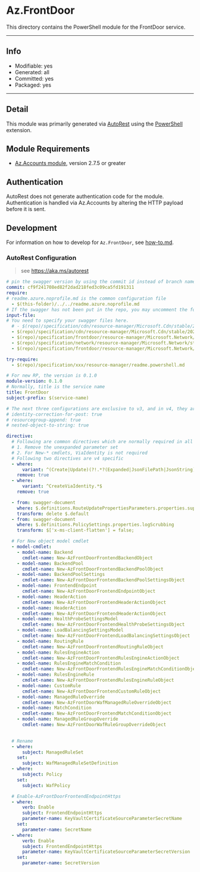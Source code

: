 <!-- region Generated -->
# Az.FrontDoor
This directory contains the PowerShell module for the FrontDoor service.

---
## Info
- Modifiable: yes
- Generated: all
- Committed: yes
- Packaged: yes

---
## Detail
This module was primarily generated via [AutoRest](https://github.com/Azure/autorest) using the [PowerShell](https://github.com/Azure/autorest.powershell) extension.

## Module Requirements
- [Az.Accounts module](https://www.powershellgallery.com/packages/Az.Accounts/), version 2.7.5 or greater

## Authentication
AutoRest does not generate authentication code for the module. Authentication is handled via Az.Accounts by altering the HTTP payload before it is sent.

## Development
For information on how to develop for `Az.FrontDoor`, see [how-to.md](how-to.md).
<!-- endregion -->

### AutoRest Configuration
> see https://aka.ms/autorest

```yaml
# pin the swagger version by using the commit id instead of branch name
commit: cf9f241708ed82f2dad218fed3c09ca5fd191311
require:
# readme.azure.noprofile.md is the common configuration file
  - $(this-folder)/../../readme.azure.noprofile.md
# If the swagger has not been put in the repo, you may uncomment the following line and refer to it locally
input-file:
# You need to specify your swagger files here.
  # - $(repo)/specification/cdn/resource-manager/Microsoft.Cdn/stable/2024-09-01/afdx.json
  - $(repo)/specification/cdn/resource-manager/Microsoft.Cdn/stable/2024-09-01/cdnwebapplicationfirewall.json
  - $(repo)/specification/frontdoor/resource-manager/Microsoft.Network/stable/2019-11-01/networkexperiment.json
  - $(repo)/specification/network/resource-manager/Microsoft.Network/stable/2024-03-01/network.json
  - $(repo)/specification/frontdoor/resource-manager/Microsoft.Network/stable/2021-06-01/frontdoor.json

try-require: 
  - $(repo)/specification/xxx/resource-manager/readme.powershell.md

# For new RP, the version is 0.1.0
module-version: 0.1.0
# Normally, title is the service name
title: FrontDoor
subject-prefix: $(service-name)

# The next three configurations are exclusive to v3, and in v4, they are activated by default. If you are still using v3, please uncomment them.
# identity-correction-for-post: true
# resourcegroup-append: true
# nested-object-to-string: true

directive:
  # Following are common directives which are normally required in all the RPs
  # 1. Remove the unexpanded parameter set
  # 2. For New-* cmdlets, ViaIdentity is not required
  # Following two directives are v4 specific
  - where:
      variant: ^(Create|Update)(?!.*?(Expanded|JsonFilePath|JsonString))
    remove: true
  - where:
      variant: ^CreateViaIdentity.*$
    remove: true

  - from: swagger-document
    where: $.definitions.RouteUpdatePropertiesParameters.properties.supportedProtocols
    transform: delete $.default
  - from: swagger-document
    where: $.definitions.PolicySettings.properties.logScrubbing
    transform: $['x-ms-client-flatten'] = false;

  # For New object model cmdlet
  - model-cmdlet:
    - model-name: Backend
      cmdlet-name: New-AzFrontDoorFrontendBackendObject
    - model-name: BackendPool
      cmdlet-name: New-AzFrontDoorFrontendBackendPoolObject
    - model-name: BackendPoolSettings
      cmdlet-name: New-AzFrontDoorFrontendBackendPoolSettingsObject
    - model-name: FrontendEndpoint
      cmdlet-name: New-AzFrontDoorFrontendEndpointObject
    - model-name: HeaderAction
      cmdlet-name: New-AzFrontDoorFrontendHeaderActionObject
    - model-name: HeaderAction
      cmdlet-name: New-AzFrontDoorFrontendHeaderActionObject
    - model-name: HealthProbeSettingsModel
      cmdlet-name: New-AzFrontDoorFrontendHealthProbeSettingsObject
    - model-name: LoadBalancingSettingsModel
      cmdlet-name: New-AzFrontDoorFrontendLoadBalancingSettingsObject
    - model-name: RoutingRule
      cmdlet-name: New-AzFrontDoorFrontendRoutingRuleObject
    - model-name: RulesEngineAction
      cmdlet-name: New-AzFrontDoorFrontendRulesEngineActionObject
    - model-name: RulesEngineMatchCondition
      cmdlet-name: New-AzFrontDoorFrontendRulesEngineMatchConditionObject
    - model-name: RulesEngineRule
      cmdlet-name: New-AzFrontDoorFrontendRulesEngineRuleObject
    - model-name: CustomRule
      cmdlet-name: New-AzFrontDoorFrontendCustomRuleObject
    - model-name: ManagedRuleOverride
      cmdlet-name: New-AzFrontDoorWafManagedRuleOverrideObject
    - model-name: MatchCondition
      cmdlet-name: New-AzFrontDoorFrontendMatchConditionObject
    - model-name: ManagedRuleGroupOverride
      cmdlet-name: New-AzFrontDoorWafRuleGroupOverrideObject 

      
  # Rename
  - where: 
      subject: ManagedRuleSet
    set:
      subject: WafManagedRuleSetDefinition
  - where:
      subject: Policy
    set:
      subject: WafPolicy

  # Enable-AzFrontDoorFrontendEndpointHttps
  - where:
      verb: Enable
      subject: FrontendEndpointHttps
      parameter-name: KeyVaultCertificateSourceParameterSecretName
    set:
      parameter-name: SecretName
  - where:
      verb: Enable
      subject: FrontendEndpointHttps
      parameter-name: KeyVaultCertificateSourceParameterSecretVersion
    set:
      parameter-name: SecretVersion
```
